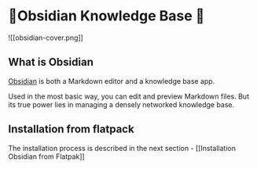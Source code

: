 # 📖Obsidian Knowledge Base 🔎

![[obsidian-cover.png]]

## What is Obsidian
[Obsidian](https://obsidian.md/) is both a Markdown editor and a knowledge base app.

Used in the most basic way, you can edit and preview Markdown files. But its true power lies in managing a densely networked knowledge base.

## Installation from flatpack
The installation process is described in the next section - [[Installation Obsidian from Flatpak]]